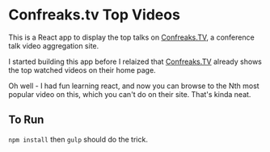 # Confreaks.tv Top Videos

This is a React app to display the top talks on [Confreaks.TV](http://confreaks.tv/), a conference talk video aggregation site.

I started building this app before I relaized that [Confreaks.TV](http://confreaks.tv/) already shows the top watched videos on their home page.

Oh well - I had fun learning react, and now you can browse to the Nth most popular video on this, which you can't do on their site. That's kinda neat.

## To Run

`npm install` then `gulp` should do the trick.

